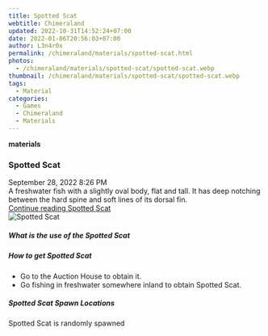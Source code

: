 ```yaml
---
title: Spotted Scat
webtitle: Chimeraland
updated: 2022-10-31T14:52:24+07:00
date: 2022-01-06T20:56:03+07:00
author: L3n4r0x
permalink: /chimeraland/materials/spotted-scat.html
photos:
  - /chimeraland/materials/spotted-scat/spotted-scat.webp
thumbnail: /chimeraland/materials/spotted-scat/spotted-scat.webp
tags:
  - Material
categories:
  - Games
  - Chimeraland
  - Materials
---
```


<section id="bootstrap-wrapper"><link rel="stylesheet" href="https://cdn.statically.io/gh/dimaslanjaka/Web-Manajemen/40ac3225/css/bootstrap-4.5-wrapper.css"/><div class="row g-0 border rounded overflow-hidden flex-md-row mb-4 shadow-sm position-relative"><div class="col p-4 d-flex flex-column position-static"><strong class="d-inline-block mb-2 text-success">materials</strong><h3 class="mb-0">Spotted Scat</h3><div class="mb-1 text-muted">September 28, 2022 8:26 PM</div><div class="mb-2 border p-1">A freshwater fish with a slightly oval body, flat and tall. It has deep notching between the hard spine and soft lines of its dorsal fin.</div><a href="#" class="stretched-link d-none">Continue reading Spotted Scat</a></div><div class="col-auto d-none d-lg-block"><img src="/chimeraland/materials/spotted-scat/spotted-scat.webp" alt="Spotted Scat"/></div></div><div class="row"><div class="col-lg-6 col-12 mb-2"><div class="card"><div class="card-body"><h5 class="card-title">What is the use of the Spotted Scat</h5><div class="card-text"><ul></ul></div></div></div></div><div class="col-lg-6 col-12 mb-2"><div class="card"><div class="card-body"><h5 class="card-title">How to get Spotted Scat</h5><div class="card-text"><ul><li>Go to the Auction House to obtain it.</li><li>Go fishing in freshwater somewhere inland to obtain Spotted Scat.</li></ul></div></div></div></div><div class="col-12 mb-2"><h5>Spotted Scat Spawn Locations</h5><p>Spotted Scat is randomly spawned</p></div></div></section>